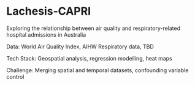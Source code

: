 # Lachesis-CAPRI
Exploring the relationship between air quality and respiratory-related hospital admissions in Australia

Data: World Air Quality Index, AIHW Respiratory data, TBD

Tech Stack: Geospatial analysis, regression modelling, heat maps

Challenge: Merging spatial and temporal datasets, confounding variable control
